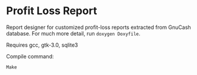 # Profit Loss Report
Report designer for customized profit-loss reports extracted from GnuCash database. For much more detail, run `doxygen Doxyfile`.

Requires gcc, gtk-3.0, sqlite3

Compile command:
```
Make
```